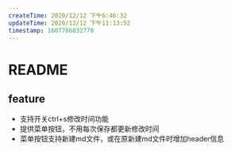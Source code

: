 ```yaml
---
createTime: 2020/12/12 下午6:46:32
updateTime: 2020/12/12 下午11:13:52
timestamp: 1607786032770
---
```

# README
## feature

* 支持开关ctrl+s修改时间功能
* 提供菜单按钮，不用每次保存都更新修改时间
* 菜单按钮支持新建md文件，或在原新建md文件时增加header信息